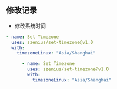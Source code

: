 ## 修改记录

- 修改系统时间

```yml
- name: Set Timezone
  uses: szenius/set-timezone@v1.0
  with:
	timezoneLinux: "Asia/Shanghai"
```

```yml
      - name: Set Timezone
        uses: szenius/set-timezone@v1.0
        with:
          timezoneLinux: "Asia/Shanghai"
```
